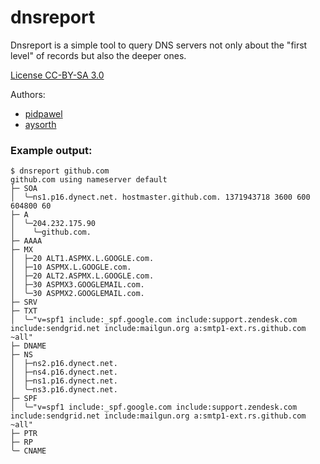 dnsreport
=========

Dnsreport is a simple tool to query DNS servers not only about the "first level" of records but also the deeper ones.

[License CC-BY-SA 3.0](http://creativecommons.org/licenses/by-sa/3.0/)

Authors: 
* [pidpawel](http://pidpawel.eu)
* [aysorth](http://aysorth.net)

### Example output:
```
$ dnsreport github.com
github.com using nameserver default
├─ SOA
│  ╰─ns1.p16.dynect.net. hostmaster.github.com. 1371943718 3600 600 604800 60
├─ A
│  ╰─204.232.175.90
│    ╰─github.com.
├─ AAAA
├─ MX
│  ├─20 ALT1.ASPMX.L.GOOGLE.com.
│  ├─10 ASPMX.L.GOOGLE.com.
│  ├─20 ALT2.ASPMX.L.GOOGLE.com.
│  ├─30 ASPMX3.GOOGLEMAIL.com.
│  ╰─30 ASPMX2.GOOGLEMAIL.com.
├─ SRV
├─ TXT
│  ╰─"v=spf1 include:_spf.google.com include:support.zendesk.com include:sendgrid.net include:mailgun.org a:smtp1-ext.rs.github.com ~all"
├─ DNAME
├─ NS
│  ├─ns2.p16.dynect.net.
│  ├─ns4.p16.dynect.net.
│  ├─ns1.p16.dynect.net.
│  ╰─ns3.p16.dynect.net.
├─ SPF
│  ╰─"v=spf1 include:_spf.google.com include:support.zendesk.com include:sendgrid.net include:mailgun.org a:smtp1-ext.rs.github.com ~all"
├─ PTR
├─ RP
╰─ CNAME
```
